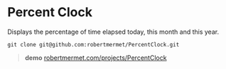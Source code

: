 # Percent Clock

Displays the percentage of time elapsed today, this month and this year.

    git clone git@github.com:robertmermet/PercentClock.git

>**demo** [robertmermet.com/projects/PercentClock](http://robertmermet.com/projects/PercentClock)
